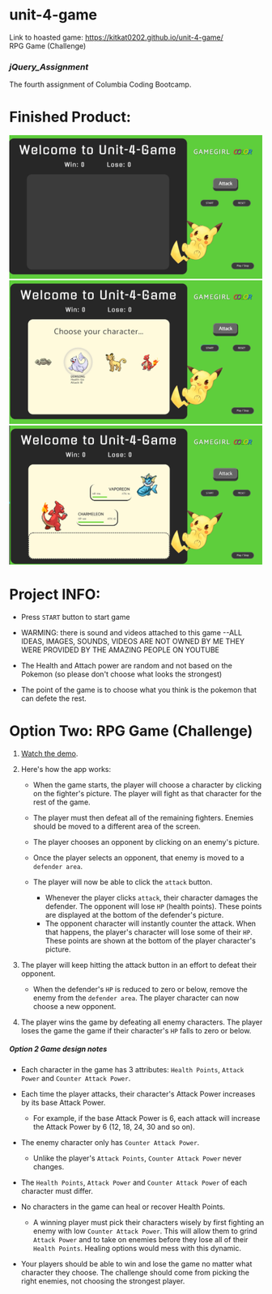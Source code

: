 # unit-4-game
Link to hoasted game: 
https://kitkat0202.github.io/unit-4-game/ <br/>
RPG Game (Challenge)

### _jQuery_Assignment_
The fourth assignment of Columbia Coding Bootcamp. 


# Finished Product:
<img src="assets/images/start-pg.jpg" alt="Finished Index" width="500px"/>
<img src="assets/images/play-pg1.jpg" alt="Finished Index" width="500px"/>
<img src="assets/images/play-pg2.jpg" alt="Finished Index" width="500px"/>

# Project INFO:

- Press `START` button to start game

- WARMING: there is sound and videos attached to this game
  --ALL IDEAS, IMAGES, SOUNDS, VIDEOS ARE NOT OWNED BY ME THEY WERE PROVIDED BY THE AMAZING PEOPLE ON YOUTUBE

- The Health and Attach power are random and not based on the Pokemon (so please don't choose what looks the strongest)

- The point of the game is to choose what you think is the pokemon that can defete the rest.


# Option Two: RPG Game (Challenge)
1. [Watch the demo](../../starwars_demo.mp4).

2. Here's how the app works:

   * When the game starts, the player will choose a character by clicking on the fighter's picture. The player will fight as that character for the rest of the game.

   * The player must then defeat all of the remaining fighters. Enemies should be moved to a different area of the screen.

   * The player chooses an opponent by clicking on an enemy's picture.

   * Once the player selects an opponent, that enemy is moved to a `defender area`.

   * The player will now be able to click the `attack` button.
     * Whenever the player clicks `attack`, their character damages the defender. The opponent will lose `HP` (health points). These points are displayed at the bottom of the defender's picture. 
     * The opponent character will instantly counter the attack. When that happens, the player's character will lose some of their `HP`. These points are shown at the bottom of the player character's picture.

3. The player will keep hitting the attack button in an effort to defeat their opponent.

   * When the defender's `HP` is reduced to zero or below, remove the enemy from the `defender area`. The player character can now choose a new opponent.

4. The player wins the game by defeating all enemy characters. The player loses the game the game if their character's `HP` falls to zero or below.

##### Option 2 Game design notes

* Each character in the game has 3 attributes: `Health Points`, `Attack Power` and `Counter Attack Power`.

* Each time the player attacks, their character's Attack Power increases by its base Attack Power. 
  * For example, if the base Attack Power is 6, each attack will increase the Attack Power by 6 (12, 18, 24, 30 and so on).
* The enemy character only has `Counter Attack Power`. 

  * Unlike the player's `Attack Points`, `Counter Attack Power` never changes.

* The `Health Points`, `Attack Power` and `Counter Attack Power` of each character must differ.

* No characters in the game can heal or recover Health Points. 

  * A winning player must pick their characters wisely by first fighting an enemy with low `Counter Attack Power`. This will allow them to grind `Attack Power` and to take on enemies before they lose all of their `Health Points`. Healing options would mess with this dynamic.

* Your players should be able to win and lose the game no matter what character they choose. The challenge should come from picking the right enemies, not choosing the strongest player.